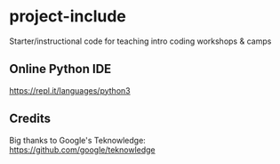 # project-include
Starter/instructional code for teaching intro coding workshops &amp; camps

## Online Python IDE
https://repl.it/languages/python3

## Credits
Big thanks to Google's Teknowledge: https://github.com/google/teknowledge
